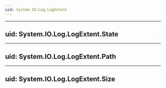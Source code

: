 ```yaml
---
uid: System.IO.Log.LogExtent
---
```


---
uid: System.IO.Log.LogExtent.State
---

---
uid: System.IO.Log.LogExtent.Path
---

---
uid: System.IO.Log.LogExtent.Size
---

